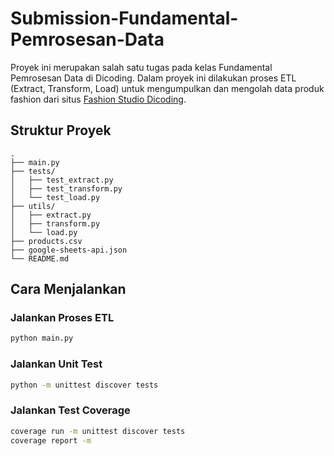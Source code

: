 # Submission-Fundamental-Pemrosesan-Data
Proyek ini merupakan salah satu tugas pada kelas Fundamental Pemrosesan Data di Dicoding. Dalam proyek ini dilakukan proses ETL (Extract, Transform, Load) untuk mengumpulkan dan mengolah data produk fashion dari situs [Fashion Studio Dicoding](https://fashion-studio.dicoding.dev/).

## Struktur Proyek

```
.
├── main.py
├── tests/
│   ├── test_extract.py
│   ├── test_transform.py
│   └── test_load.py
├── utils/
│   ├── extract.py
│   ├── transform.py
│   └── load.py
├── products.csv
├── google-sheets-api.json
└── README.md
```

## Cara Menjalankan

### Jalankan Proses ETL
```bash
python main.py
````

### Jalankan Unit Test
```bash
python -m unittest discover tests
```

### Jalankan Test Coverage
```bash
coverage run -m unittest discover tests
coverage report -m
```
